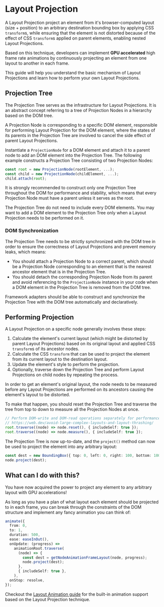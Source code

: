 # Layout Projection

A Layout Projection project an element from it's browser-computed layout (size + position) to an arbitrary destination bounding box by applying CSS `transform`s, while ensuring that the element is not distorted because of the effect of CSS `transform`s applied on parent elements, enabling nested Layout Projections.

Based on this technique, developers can implement **GPU accelerated** high frame rate animations by continuously projecting an element from one layout to another in each frame.

This guide will help you understand the basic mechanism of Layout Projections and learn how to perform your own Layout Projections.

## Projection Tree

The Projection Tree serves as the infrastructure for Layout Projections. It is an abstract concept referring to a tree of Projection Nodes in a hierarchy based on the DOM tree.

A Projection Node is corresponding to a specific DOM element, responsible for performing Layout Projection for the DOM element, where the states of its parents in the Projection Tree are involved to cancel the side effect of parent Layout Projections.

Instantiate a `ProjectionNode` for a DOM element and attach it to a parent node to add an DOM element into the Projection Tree. The following example constructs a Projection Tree consisting of two Projection Nodes:

```ts
const root = new ProjectionNode(rootElement, ...);
const child = new ProjectionNode(childElement, ...);
child.attach(root);
```

It is strongly recommended to construct only one Projection Tree throughout the DOM for performance and stability, which means that every Projection Node must have a parent unless it serves as the root.

The Projection Tree do not need to include every DOM elements. You may want to add a DOM element to the Projection Tree only when a Layout Projection needs to be performed on it.

### DOM Synchronization

The Projection Tree needs to be strictly synchronized with the DOM tree in order to ensure the correctness of Layout Projections and prevent memory leaks, which means:

- You should attach a Projection Node to a correct parent, which should be a Projection Node corresponding to an element that is the nearest ancestor element that is in the Projection Tree.
- You should detach the corresponding Projection Node from its parent and avoid referencing to the `ProjectionNode` instance in your code when a DOM element in the Projection Tree is removed from the DOM tree.

Framework adapters should be able to construct and synchronize the Projection Tree with the DOM tree automatically and declaratively.

## Performing Projection

A Layout Projection on a specific node generally involves these steps:

1. Calculate the element's current layout (which might be distorted by parent Layout Projections) based on its original layout and applied CSS `transform`s of its ancestor nodes.
1. Calculate the CSS `transform` that can be used to project the element from its current layout to the destination layout.
1. Update the element's style to perform the projection.
1. Optionally, traverse down the Projection Tree and perform Layout Projections on child nodes by repeating the process.

In order to get an element's original layout, the node needs to be measured before any Layout Projections are performed on its ancestors causing the element's layout to be distorted.

To make that happen, you should reset the Projection Tree and traverse the tree from top to down to measure all the Projection Nodes at once.

```ts
// Perform DOM-write and DOM-read operations separately for performance.
// https://web.dev/avoid-large-complex-layouts-and-layout-thrashing/
root.traverse((node) => node.reset(), { includeSelf: true });
root.traverse((node) => node.measure(), { includeSelf: true });
```

The Projection Tree is now up-to-date, and the `project()` method can now be used to project the element into any arbitrary layout:

```ts
const dest = new BoundingBox({ top: 0, left: 0, right: 100, bottom: 100 });
node.project(dest);
```

## What can I do with this?

You have now acquired the power to project any element to any arbitrary layout with GPU accelerations!

As long as you have a plan of what layout each element should be projected to in each frame, you can break through the constraints of the DOM structure and implement any fancy animation you can think of:

```ts
animate({
  from: 0,
  to: 1,
  duration: 500,
  ease: easeInOut(),
  onUpdate: (progress) =>
    animationRoot.traverse(
      (node) => {
        const dest = getNodeAnimationFrameLayout(node, progress);
        node.project(dest);
      },
      { includeSelf: true },
    ),
  onStop: resolve,
});
```

Checkout the [Layout Animation guide](./layout-animation.md) for the built-in animation support based on the Layout Projection technique.
